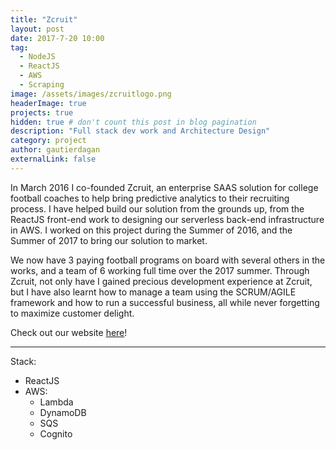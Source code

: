 ```yaml
---
title: "Zcruit"
layout: post
date: 2017-7-20 10:00
tag:
  - NodeJS
  - ReactJS
  - AWS
  - Scraping
image: /assets/images/zcruitlogo.png
headerImage: true
projects: true
hidden: true # don't count this post in blog pagination
description: "Full stack dev work and Architecture Design"
category: project
author: gautierdagan
externalLink: false
---
```


In March 2016 I co-founded Zcruit, an enterprise SAAS solution for college football coaches
to help bring predictive analytics to their recruiting process. I have helped build our solution from the grounds up, from the ReactJS front-end work to designing our serverless back-end infrastructure in AWS. I worked on this project during the Summer of 2016, and the Summer of 2017 to bring our solution to market.

We now have 3 paying football programs on board with several others in the works, and a team of 6 working full time over the 2017 summer. Through Zcruit, not only have I gained precious development experience at Zcruit, but I have also learnt how to manage a team using the SCRUM/AGILE framework and how to run a successful business, all while never forgetting to maximize customer delight.

Check out our website [here](https://zcruit.co)!

---

Stack:

- ReactJS
- AWS:
  - Lambda
  - DynamoDB
  - SQS
  - Cognito
